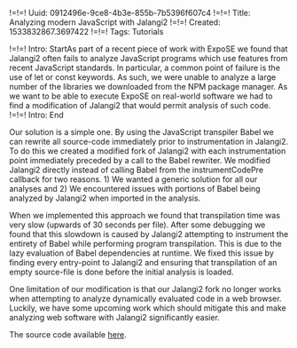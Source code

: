 !=!=! Uuid: 0912496e-9ce8-4b3e-855b-7b5396f607c4
!=!=! Title: Analyzing modern JavaScript with Jalangi2
!=!=! Created: 1533832867.3697422
!=!=! Tags: Tutorials

!=!=! Intro: StartAs part of a recent piece of work with ExpoSE we found that Jalangi2 often fails to analyze JavaScript programs which use features from recent JavaScript standards. In particular, a common point of failure is the use of let or const keywords. As such, we were unable to analyze a large number of the libraries we downloaded from the NPM package manager. As we want to be able to execute ExpoSE on real-world software we had to find a modification of Jalangi2 that would permit analysis of such code.
!=!=! Intro: End

Our solution is a simple one. By using the JavaScript transpiler Babel we can rewrite all source-code immediately prior to instrumentation in Jalangi2. To do this we created a modified fork of Jalangi2 with each instrumentation point immediately preceded by a call to the Babel rewriter. We modified Jalangi2 directly instead of calling Babel from the instrumentCodePre callback for two reasons. 1) We wanted a generic solution for all our analyses and 2) We encountered issues with portions of Babel being analyzed by Jalangi2 when imported in the analysis.

When we implemented this approach we found that transpilation time was very slow (upwards of 30 seconds per file). After some debugging we found that this slowdown is caused by Jalangi2 attempting to instrument the entirety of Babel while performing program transpilation. This is due to the lazy evaluation of Babel dependencies at runtime. We fixed this issue by finding every entry-point to Jalangi2 and ensuring that transpilation of an empty source-file is done before the initial analysis is loaded.

One limitation of our modification is that our Jalangi2 fork no longer works when attempting to analyze dynamically evaluated code in a web browser. Luckily, we have some upcoming work which should mitigate this and make analyzing web software with Jalangi2 significantly easier.

The source code available <a href="https://github.com/ExpoSEJS/jalangi2">here</a>.
